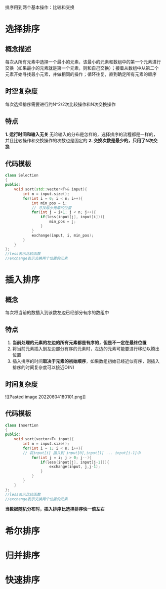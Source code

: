 排序用到两个基本操作：比较和交换

# 选择排序
## 概念描述
每次从所有元素中选择一个最小的元素，该最小的元素和数组中的第一个元素进行交换（如果最小的元素就是第一个元素，则和自己交换）；接着从数组中从第二个元素开始寻找最小元素，并做相同的操作；循环往复，直到确定所有元素的顺序

## 时空复杂度
每次选择排序需要进行约N^2/2次比较操作和N次交换操作

## 特点
**1. 运行时间和输入无关**
	无论输入的分布是怎样的，选择排序的流程都是一样的，并且比较操作和交换操作的次数也是固定的
**2. 交换次数是最少的，只用了N次交换**

## 代码模板
```c++
class Selection
{
public:
	void sort(std::vector<T>& input){
		int n = input.size();
		for(int i = 0; i < n; i++){
			int min_pos = i;
			// 寻找最小元素的位置
			for(int j = i+1; j < n; j++){
				if(less(input[j], input[i])){
					min_pos = j;
				}
			}
			exchange(input, i, min_pos);
		}
	}
};
//less表示比较函数
//exchange表示交换两个位置的元素
```

# 插入排序
## 概念
每次将当前的数插入到该数左边已经部分有序的数组中

## 特点
1. **当前处理的元素的左边的所有元素都是有序的，但是不一定在最终位置**
2. 将当前元素插入到左边部分有序的元素时，左边的元素可能要进行移动以腾出位置
3. 插入排序的时间**取决于元素的初始顺序**，如果数组初始已经近似有序，则插入排序的时间复杂度可以接近O(N)

## 时间复杂度
![[Pasted image 20220604180101.png]]

## 代码模板
```c++
class Insertion
{
public:
	void sort(vector<T> input){
		int n = input.size();
		for(int i = 1; i < n; i++){
		// 将input[i] 插入到 input[0],input[1] ... input[i-1]中
			for(int j = i; j > 0; j--){
				if(less(input[j], input[j-1])){
					exchange(input, j,j-1);
				}
			}
		}
	}
};
//less表示比较函数
//exchange表示交换两个位置的元素
```

**当数据随机分布时，插入排序比选择排序快一倍左右**

# 希尔排序


# 归并排序


# 快速排序


